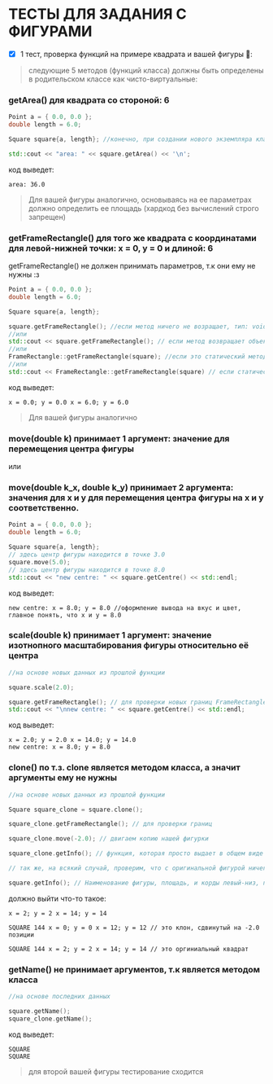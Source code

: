  # ТЕСТЫ ДЛЯ ЗАДАНИЯ С ФИГУРАМИ

 - [x] 1 тест, проверка функций на примере квадрата и вашей фигуры :tada::

> следующие 5 методов (функций класса) должны быть определены в родительском классе как чисто-виртуальные:

### getArea() для квадрата со стороной: 6
``` cpp
Point a = { 0.0, 0.0 };
double length = 6.0;

Square square{a, length}; //конечно, при создании нового экземпляра класса своей фигуры, вы указываете свои аргументы.

std::cout << "area: " << square.getArea() << '\n';
```
код выведет:
```
area: 36.0
```
> Для вашей фигуры аналогично, основываясь на ее параметрах должно определить ее площадь (хардкод без вычислений строго запрещен)

### getFrameRectangle() для того же квадрата с координатами для левой-нижней точки: x = 0, y = 0 и длиной: 6
getFrameRectangle() не должен принимать параметров, т.к они ему не нужны :з
``` cpp
Point a = { 0.0, 0.0 };
double length = 6.0;

Square square{a, length};

square.getFrameRectangle(); //если метод ничего не возращает, тип: void.
//или
std::cout << square.getFrameRectangle(); // если метод возвращает объект, типа: FrameRectangle.
//или
FrameRectangle::getFrameRectangle(square); //если это статический метод, типа: void.
//или
std::cout << FrameRectangle::getFrameRectangle(square) // если статический метод возвращает объект, типа: FrameRectangle.
```
код выведет:
```
x = 0.0; y = 0.0 x = 6.0; y = 6.0
```
> Для вашей фигуры аналогично

### move(double k) принимает 1 аргумент: значение для перемещения центра фигуры
или
### move(double k_x, double k_y) принимает 2 аргумента: значения для x и y для перемещения центра фигуры на x и y соответственно.
``` cpp
Point a = { 0.0, 0.0 };
double length = 6.0;

Square square{a, length};
// здесь центр фигуры находится в точке 3.0
square.move(5.0);
// здесь центр фигуры находится в точке 8.0
std::cout << "new centre: " << square.getCentre() << std::endl;
```
код выведет:
```
new centre: x = 8.0; y = 8.0 //оформление вывода на вкус и цвет, главное понять, что x и y = 8.0
```
### scale(double k) принимает 1 аргумент: значение изотнопного масштабирования фигуры относительно её центра

``` cpp
//на основе новых данных из прошлой функции

square.scale(2.0);

square.getFrameRectangle(); // для проверки новых границ FrameRectangle
std::cout << "\nnew centre: " << square.getCentre() << std::endl;
```
код выведет:
```
x = 2.0; y = 2.0 x = 14.0; y = 14.0
new centre: x = 8.0; y = 8.0
```
### clone() по т.з. clone является методом класса, а значит аргументы ему не нужны
``` cpp
//на основе новых данных из прошлой функции

Square square_clone = square.clone();

square_clone.getFrameRectangle(); // для проверки границ 

square_clone.move(-2.0); // двигаем копию нашей фигурки

square_clone.getInfo(); // функция, которая просто выдает в общем виде все данные об экземпляре класса shape.

// так же, на всякий случай, проверим, что с оригинальной фигурой ничего не случилось.

square.getInfo(); // Наименование фигуры, площадь, и корды левый-низ, правый-верх.
```
должно выйти что-то такое:
```
x = 2; y = 2 x = 14; y = 14

SQUARE 144 x = 0; y = 0 x = 12; y = 12 // это клон, сдвинутый на -2.0 позиции

SQUARE 144 x = 2; y = 2 x = 14; y = 14 // это оргиниальный квадрат
```
### getName() не принимает аргументов, т.к является методом класса
``` cpp
//на основе последних данных

square.getName();
square_clone.getName();
```
код выведет:
```
SQUARE
SQUARE
```
> для второй вашей фигуры тестирование сходится

